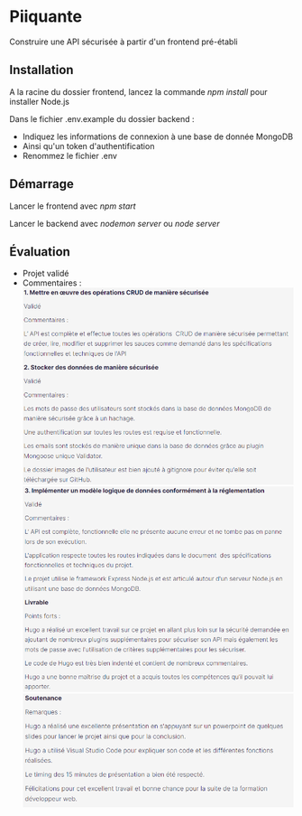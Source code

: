 # Piiquante

Construire une API sécurisée à partir d'un frontend pré-établi

## Installation

A la racine du dossier frontend, lancez la commande _npm install_ pour installer Node.js

Dans le fichier .env.example du dossier backend :

- Indiquez les informations de connexion à une base de donnée MongoDB
- Ainsi qu'un token d'authentification
- Renommez le fichier .env

## Démarrage

Lancer le frontend avec _npm start_

Lancer le backend avec _nodemon server_ ou _node server_

## Évaluation

- Projet validé
- Commentaires :
  ![Évaluation 1](evaluation/evaluation1.png "Évaluation 1")
  ![Évaluation 2](evaluation/evaluation2.png "Évaluation 2")
  ![Évaluation 3](evaluation/evaluation3.png "Évaluation 3")
